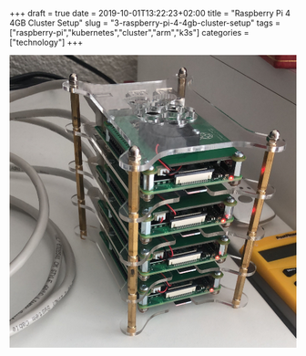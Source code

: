 +++ 
draft = true
date = 2019-10-01T13:22:23+02:00
title = "Raspberry Pi 4 4GB Cluster Setup"
slug = "3-raspberry-pi-4-4gb-cluster-setup" 
tags = ["raspberry-pi","kubernetes","cluster","arm","k3s"]
categories = ["technology"]
+++

![raspikube](/images/posts/3/raspikube.jpg)
